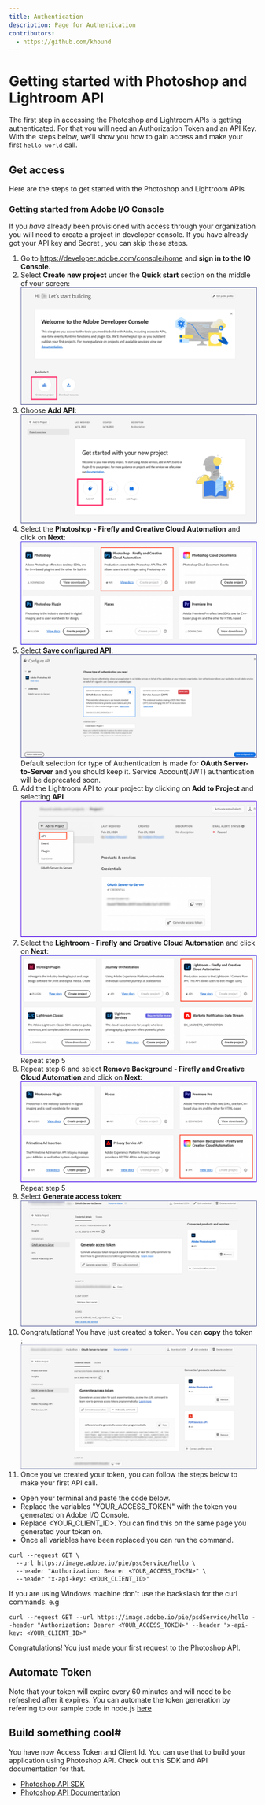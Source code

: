 ```yaml
---
title: Authentication
description: Page for Authentication
contributors:
  - https://github.com/khound
---
```

# Getting started with Photoshop and Lightroom API

The first step in accessing the Photoshop and Lightroom APIs is getting authenticated. For that you will need an Authorization Token and an API Key. With the steps below, we'll show you how to gain access and make your first `hello world` call.

## Get access

Here are the steps to get started with the Photoshop and Lightroom APIs

### Getting started from Adobe I/O Console

 If you *have* already been provisioned with access through your organization you will need to create a project in developer console. If you have already got your API key and Secret , you can skip these steps.
1. Go to https://developer.adobe.com/console/home and **sign in to the IO Console.**
2. Select **Create new project** under the **Quick start** section on the middle of your screen:
![Screenshot](images/CreateNewProjectConsole.png)
3. Choose **Add API**:
![Screenshot](images/AddAPIConsole.png)
4. Select the **Photoshop - Firefly and Creative Cloud Automation** and click on **Next**:
![Screenshot](images/AddAPIConsolePSFF.png)
5. Select **Save configured API**:
![Screenshot](images/ServicePrincipalConsole.png)
Default selection for type of Authentication is made for **OAuth Server-to-Server** and you should keep it. Service Account(JWT) authentication will be deprecated soon.
6. Add the Lightroom API to your project by clicking on **Add to Project** and selecting **API**
![Screenshot](images/AddAnotherAPI.png)
7. Select the **Lightroom - Firefly and Creative Cloud Automation** and click on **Next**:
![Screenshot](images/AddAPIConsoleLRFF.png)
Repeat step 5
8. Repeat step 6 and select **Remove Background - Firefly and Creative Cloud Automation** and click on **Next**:
![Screenshot](images/AddAPIConsoleRBFF.png)
Repeat step 5
9. Select **Generate access token**:
![Screenshot](images/GenerateAccessTokenFromConsole.png)
10. Congratulations! You have just created a token. You can **copy** the token :
![Screenshot](images/AccessTokenCurlConsole.png)
11. Once you’ve created your token, you can follow the steps below to make your first API call.
   - Open your terminal and paste the code below.
   - Replace the variables "YOUR_ACCESS_TOKEN" with the token you generated on Adobe I/O Console.
   - Replace <YOUR_CLIENT_ID>. You can find this on the same page you generated your token on.
   - Once all variables have been replaced you can run the command.

``` shell
curl --request GET \
  --url https://image.adobe.io/pie/psdService/hello \
  --header "Authorization: Bearer <YOUR_ACCESS_TOKEN>" \
  --header "x-api-key: <YOUR_CLIENT_ID>"
```

If you are using Windows machine don't use the backslash for the curl commands. e.g
``` shell
curl --request GET --url https://image.adobe.io/pie/psdService/hello --header "Authorization: Bearer <YOUR_ACCESS_TOKEN>" --header "x-api-key: <YOUR_CLIENT_ID>"
```
Congratulations! You just made your first request to the Photoshop API.

## Automate Token
Note that your token will expire every 60 minutes and will need to be refreshed after it expires. You can automate the token generation by referring to our sample code in node.js [here](https://github.com/AdobeDocs/cis-photoshop-api-docs/blob/main/sample-code/service-principal-sample-app/index.js)

## Build something cool#
You have now Access Token and Client Id. You can use that to build your application using Photoshop API.
Check out this SDK and API documentation for that.
- [Photoshop API SDK](https://github.com/adobe/adobe-photoshop-api-sdk#readme)
- [Photoshop API Documentation](../api/)
